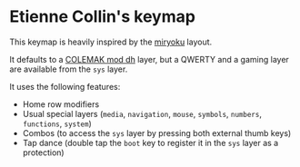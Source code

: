 # Etienne Collin's keymap

This keymap is heavily inspired by the [miryoku](https://github.com/manna-harbour/miryoku) layout.

It defaults to a [COLEMAK mod dh](https://colemakmods.github.io/mod-dh/) layer, but a QWERTY and a gaming layer are available from the `sys` layer.

It uses the following features:

-   Home row modifiers
-   Usual special layers (`media`, `navigation`, `mouse`, `symbols`, `numbers`, `functions`, `system`)
-   Combos (to access the `sys` layer by pressing both external thumb keys)
-   Tap dance (double tap the `boot` key to register it in the `sys` layer as a protection)
